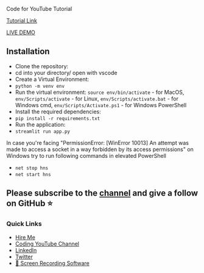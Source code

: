 Code for YouTube Tutorial 

[Tutorial Link](https://www.youtube.com/watch?v=a2shHB4MRZ4)

[LIVE DEMO](https://eminembot-tutorial-jutsupoint.streamlit.app/)

## Installation

- Clone the repository:
- cd into your directory/ open with vscode
- Create a Virtual Environment:
- `python -m venv env`
- Run the virtual environment: `source env/bin/activate` - for MacOS, `env/Scripts/activate` - for Linux, `env/Scripts/activate.bat` - for Windows cmd, `env/Scripts/Activate.ps1` - for Windows PowerShell 
- Install the required dependencies:
- `pip install -r requirements.txt`
- Run the application:
- `streamlit run app.py`

In case you're facing "PermissionError: [WinError 10013] An attempt was made to access a socket in a way forbidden by its access permissions" on Windows try to run following commands in elevated PowerShell 
- `net stop hns`
- `net start hns`


## Please subscribe to the [channel](https://www.youtube.com/@JutsuPoint) and give a follow on GitHub ⭐️

### Quick Links
- [Hire Me](https://imran.wiki/)
- [Coding YouTube Channel](https://www.youtube.com/@JutsuPoint)
- [LinkedIn](https://www.linkedin.com/in/imrankhan001/)
- [Twitter](https://twitter.com/EhThing)
- [🎁 Screen Recording Software](https://screen.studio/@Xenr1)
